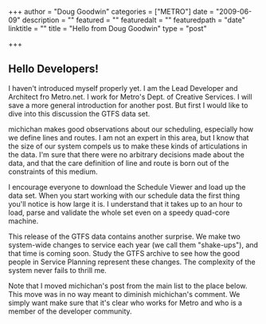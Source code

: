 +++
author = "Doug Goodwin"
categories = ["METRO"]
date = "2009-06-09"
description = ""
featured = ""
featuredalt = ""
featuredpath = "date"
linktitle = ""
title = "Hello from Doug Goodwin"
type = "post"

+++

## Hello Developers! 

I haven't introduced myself properly yet. I am the Lead Developer and Architect fro Metro.net. I work for Metro's Dept. of Creative Services. I will save a more general introduction for another post. But first I would like to dive into this discussion the GTFS data set.

michichan makes good observations about our scheduling, especially how we define lines and routes. I am not an expert in this area, but I know that the size of our system compels us to make these kinds of articulations in the data. I'm sure that there were no arbitrary decisions made about the data, and that the care definition of line and route is born out of the constraints of this medium.

I encourage everyone to download the Schedule Viewer and load up the data set. When you start working with our schedule data the first thing you'll notice is how large it is. I understand that it takes up to an hour to load, parse and validate the whole set even on a speedy quad-core machine.

This release of the GTFS data contains another surprise. We make two system-wide changes to service each year (we call them "shake-ups"), and that time is coming soon. Study the GTFS archive to see how the good people in Service Planning represent these changes. The complexity of the system never fails to thrill me.

Note that I moved michichan's post from the main list to the place below. This move was in no way meant to diminish michichan's comment. We simply want make sure that it's clear who works for Metro and who is a member of the developer community.